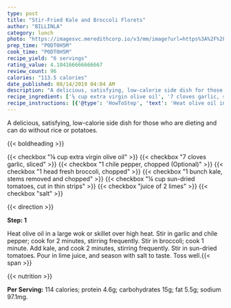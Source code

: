 ```yaml
---
type: post
title: "Stir-Fried Kale and Broccoli Florets"
author: "BILLINLA"
category: lunch
photo: "https://imagesvc.meredithcorp.io/v3/mm/image?url=https%3A%2F%2Fimages.media-allrecipes.com%2Fuserphotos%2F7248686.jpg"
prep_time: "P0DT0H5M"
cook_time: "P0DT0H5M"
recipe_yield: "6 servings"
rating_value: 4.104166666666667
review_count: 96
calories: "113.5 calories"
date_published: 08/14/2019 04:04 AM
description: "A delicious, satisfying, low-calorie side dish for those who are dieting and can do without rice or potatoes."
recipe_ingredient: ['⅛ cup extra virgin olive oil', '7 cloves garlic, sliced', '1 chile pepper, chopped', '1 head fresh broccoli, chopped', '1 bunch kale, stems removed and chopped', '¼ cup sun-dried tomatoes, cut in thin strips', 'juice of 2 limes', 'salt']
recipe_instructions: [{'@type': 'HowToStep', 'text': 'Heat olive oil in a large wok or skillet over high heat. Stir in garlic and chile pepper; cook for 2 minutes, stirring frequently. Stir in broccoli; cook 1 minute. Add kale, and cook 2 minutes, stirring frequently. Stir in sun-dried tomatoes. Pour in lime juice, and season with salt to taste. Toss well.\n'}]
---
```


A delicious, satisfying, low-calorie side dish for those who are dieting and can do without rice or potatoes. 

{{< boldheading >}}

{{< checkbox "⅛ cup extra virgin olive oil" >}}
{{< checkbox "7 cloves garlic, sliced" >}}
{{< checkbox "1  chile pepper, chopped  (Optional)" >}}
{{< checkbox "1 head fresh broccoli, chopped" >}}
{{< checkbox "1 bunch kale, stems removed and chopped" >}}
{{< checkbox "¼ cup sun-dried tomatoes, cut in thin strips" >}}
{{< checkbox "juice of 2 limes" >}}
{{< checkbox "salt" >}}


{{< direction >}}

**Step: 1**

Heat olive oil in a large wok or skillet over high heat. Stir in garlic and chile pepper; cook for 2 minutes, stirring frequently. Stir in broccoli; cook 1 minute. Add kale, and cook 2 minutes, stirring frequently. Stir in sun-dried tomatoes. Pour in lime juice, and season with salt to taste. Toss well.{{< span >}}

{{< nutrition >}}

**Per Serving:** 114 calories; protein 4.6g; carbohydrates 15g; fat 5.5g; sodium 97.1mg.